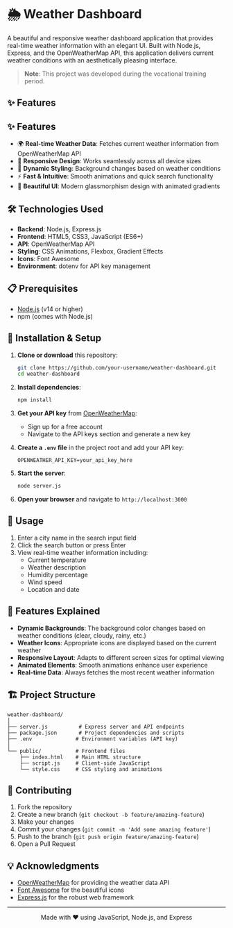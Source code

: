 # 🌦️ Weather Dashboard

A beautiful and responsive weather dashboard application that provides real-time weather information with an elegant UI. Built with Node.js, Express, and the OpenWeatherMap API, this application delivers current weather conditions with an aesthetically pleasing interface.

> **Note**: This project was developed during the vocational training period.

## ✨ Features

## ✨ Features

- 🌍 **Real-time Weather Data**: Fetches current weather information from OpenWeatherMap API
- 📱 **Responsive Design**: Works seamlessly across all device sizes
- 🎨 **Dynamic Styling**: Background changes based on weather conditions
- ⚡ **Fast & Intuitive**: Smooth animations and quick search functionality
- 🌈 **Beautiful UI**: Modern glassmorphism design with animated gradients

## 🛠️ Technologies Used

- **Backend**: Node.js, Express.js
- **Frontend**: HTML5, CSS3, JavaScript (ES6+)
- **API**: OpenWeatherMap API
- **Styling**: CSS Animations, Flexbox, Gradient Effects
- **Icons**: Font Awesome
- **Environment**: dotenv for API key management

## 📋 Prerequisites

- [Node.js](https://nodejs.org/) (v14 or higher)
- npm (comes with Node.js)

## 🚀 Installation & Setup

1. **Clone or download** this repository:
   ```bash
   git clone https://github.com/your-username/weather-dashboard.git
   cd weather-dashboard
   ```

2. **Install dependencies**:
   ```bash
   npm install
   ```

3. **Get your API key** from [OpenWeatherMap](https://openweathermap.org/api):
   - Sign up for a free account
   - Navigate to the API keys section and generate a new key

4. **Create a `.env` file** in the project root and add your API key:
   ```
   OPENWEATHER_API_KEY=your_api_key_here
   ```

5. **Start the server**:
   ```bash
   node server.js
   ```

6. **Open your browser** and navigate to `http://localhost:3000`

## 📖 Usage

1. Enter a city name in the search input field
2. Click the search button or press Enter
3. View real-time weather information including:
   - Current temperature
   - Weather description
   - Humidity percentage
   - Wind speed
   - Location and date

## 🎯 Features Explained

- **Dynamic Backgrounds**: The background color changes based on weather conditions (clear, cloudy, rainy, etc.)
- **Weather Icons**: Appropriate icons are displayed based on the current weather
- **Responsive Layout**: Adapts to different screen sizes for optimal viewing
- **Animated Elements**: Smooth animations enhance user experience
- **Real-time Data**: Always fetches the most recent weather information

## 🏗️ Project Structure

```
weather-dashboard/
│
├── server.js          # Express server and API endpoints
├── package.json       # Project dependencies and scripts
├── .env              # Environment variables (API key)
│
└── public/           # Frontend files
    ├── index.html    # Main HTML structure
    ├── script.js     # Client-side JavaScript
    └── style.css     # CSS styling and animations
```

## 🤝 Contributing

1. Fork the repository
2. Create a new branch (`git checkout -b feature/amazing-feature`)
3. Make your changes
4. Commit your changes (`git commit -m 'Add some amazing feature'`)
5. Push to the branch (`git push origin feature/amazing-feature`)
6. Open a Pull Request

## 💡 Acknowledgments

- [OpenWeatherMap](https://openweathermap.org/) for providing the weather data API
- [Font Awesome](https://fontawesome.com/) for the beautiful icons
- [Express.js](https://expressjs.com/) for the robust web framework

---

<p align="center">
  Made with ❤️ using JavaScript, Node.js, and Express
</p>